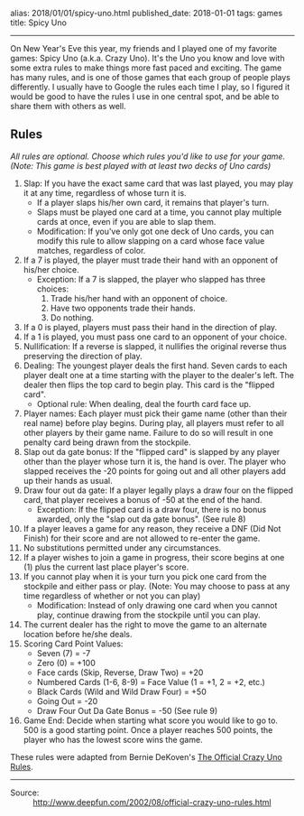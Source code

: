 alias: 2018/01/01/spicy-uno.html
published_date: 2018-01-01
tags: games
title: Spicy Uno
___

On New Year's Eve this year, my friends and I played one of my favorite games: Spicy Uno (a.k.a. Crazy Uno). It's the Uno you know and love with some extra rules to make things more fast paced and exciting. The game has many rules, and is one of those games that each group of people plays differently. I usually have to Google the rules each time I play, so I figured it would be good to have the rules I use in one central spot, and be able to share them with others as well.

## Rules

*All rules are optional. Choose which rules you'd like to use for your game. (Note: This game is best played with at least two decks of Uno cards)*

1. Slap: If you have the exact same card that was last played, you may play it at any time, regardless of whose turn it is.
	- If a player slaps his/her own card, it remains that player's turn.
	- Slaps must be played one card at a time, you cannot play multiple cards at once, even if you are able to slap them.
	- Modification: If you've only got one deck of Uno cards, you can modify this rule to allow slapping on a card whose face value matches, regardless of color.
2. If a 7 is played, the player must trade their hand with an opponent of his/her choice.
	- Exception: If a 7 is slapped, the player who slapped has three choices:
		1. Trade his/her hand with an opponent of choice.
		2. Have two opponents trade their hands.
		3. Do nothing.
3. If a 0 is played, players must pass their hand in the direction of play.
4. If a 1 is played, you must pass one card to an opponent of your choice.
5. Nullification: If a reverse is slapped, it nullifies the original reverse thus preserving the direction of play.
6. Dealing: The youngest player deals the first hand. Seven cards to each player dealt one at a time starting with the player to the dealer's left. The dealer then flips the top card to begin play. This card is the "flipped card".
	- Optional rule: When dealing, deal the fourth card face up.
7. Player names: Each player must pick their game name (other than their real name) before play begins. During play, all players must refer to all other players by their game name. Failure to do so will result in one penalty card being drawn from the stockpile.
8. Slap out da gate bonus: If the "flipped card" is slapped by any player other than the player whose turn it is, the hand is over. The player who slapped receives the -20 points for going out and all other players add up their hands as usual.
9. Draw four out da gate: If a player legally plays a draw four on the flipped card, that player receives a bonus of -50 at the end of the hand.
	- Exception: If the flipped card is a draw four, there is no bonus awarded, only the "slap out da gate bonus". (See rule 8)
10. If a player leaves a game for any reason, they receive a DNF (Did Not Finish) for their score and are not allowed to re-enter the game.
11. No substitutions permitted under any circumstances.
12. If a player wishes to join a game in progress, their score begins at one (1) plus the current last place player's score.
13. If you cannot play when it is your turn you pick one card from the stockpile and either pass or play. (Note: You may choose to pass at any time regardless of whether or not you can play)
	- Modification: Instead of only drawing one card when you cannot play, continue drawing from the stockpile until you can play.
14. The current dealer has the right to move the game to an alternate location before he/she deals.
15. Scoring Card Point Values:
	- Seven (7) = -7
	- Zero (0) = +100
	- Face cards (Skip, Reverse, Draw Two) = +20
	- Numbered Cards (1-6, 8-9) = Face Value (1 = +1, 2 = +2, etc.)
	- Black Cards (Wild and Wild Draw Four) = +50
	- Going Out = -20
	- Draw Four Out Da Gate Bonus = -50 (See rule 9)
16. Game End: Decide when starting what score you would like to go to. 500 is a good starting point. Once a player reaches 500 points, the player who has the lowest score wins the game.

These rules were adapted from Bernie DeKoven's [The Official Crazy Uno Rules](http://www.deepfun.com/2002/08/official-crazy-uno-rules.html).

***

<dl>
	<dt>Source:</dt>
	<dd><a href="http://www.deepfun.com/2002/08/official-crazy-uno-rules.html">http://www.deepfun.com/2002/08/official-crazy-uno-rules.html</a></dd>
</dl>
